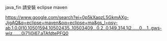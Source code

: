 java_fin
請安裝 eclipse maven

https://www.google.com/search?ei=0p5kXaqzL5GkmAXg-JjgAQ&q=eclipse+maven&oq=eclipse+ma&gs_l=psy-ab.1.0.0l10.10501594.10502435..10503409...0.2..0.149.314.1j2......0....1..gws-wiz.......0i71j0i67.aTAfdtePFQ0